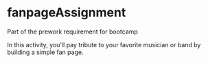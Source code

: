 # fanpageAssignment
Part of the prework requirement for bootcamp

In this activity, you'll pay tribute to your favorite musician or band by building a simple fan page.

